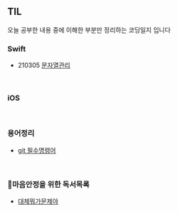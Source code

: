 ## TIL
오늘 공부한 내용 중에 이해한 부분만 정리하는 코딩일지 입니다<br>

### Swift
  * 210305 [문자열관리](https://github.com/soleJin/TIL/blob/main/Swift/Struct_Enum.md)

<br>

### iOS

<br>

### 용어정리
  * [git 필수명령어](https://github.com/soleJin/TIL/blob/main/ETC/git%EB%AA%85%EB%A0%B9%EC%96%B4.md)

<br>

### 🐥마음안정을 위한 독서목록
  * [대체뭐가문제야](https://github.com/soleJin/TIL/blob/main/ReadingList/%EB%8C%80%EC%B2%B4%EB%AD%90%EA%B0%80%EB%AC%B8%EC%A0%9C%EC%95%BC/%EB%8C%80%EC%B2%B4%EB%AD%90%EA%B0%80%EB%AC%B8%EC%A0%9C%EC%95%BC.md)
